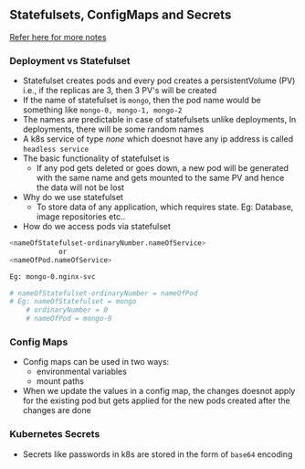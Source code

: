 Statefulsets, ConfigMaps and Secrets
------------------------------------

[Refer here for more notes](https://directdevops.blog/2024/02/04/devops-classroom-notes-04-feb-2024-2/)

### Deployment vs Statefulset

* Statefulset creates pods and every pod creates a persistentVolume (PV) i.e., if the replicas are 3, then 3 PV's will be created 
* If the name of statefulset is `mongo`, then the pod name would be something like `mongo-0, mongo-1, mongo-2`
* The names are predictable in case of statefulsets unlike deployments, In deployments, there will be some random names
* A k8s service of type _none_ which doesnot have any ip address is called `headless service`
* The basic functionality of statefulset is
    * If any pod gets deleted or goes down, a new pod will be generated with the same name and gets mounted to the same PV and hence the data will not be lost
* Why do we use statefulset
    * To store data of any application, which requires state. Eg: Database, image repositories etc..
* How do we access pods via statefulset
```bash
<nameOfStatefulset-ordinaryNumber.nameOfService>                 
            or
<nameOfPod.nameOfService>

Eg: mongo-0.nginx-svc

# nameOfStatefulset-ordinaryNumber = nameOfPod
# Eg: nameOfStatefulset = mongo
    # ordinaryNumber = 0
    # nameOfPod = mongo-0
```

### Config Maps

* Config maps can be used in two ways:
    * environmental variables
    * mount paths
* When we update the values in a config map, the changes doesnot apply for the existing pod but gets applied for the new pods created after the changes are done

### Kubernetes Secrets

* Secrets like passwords in k8s are stored in the form of `base64` encoding